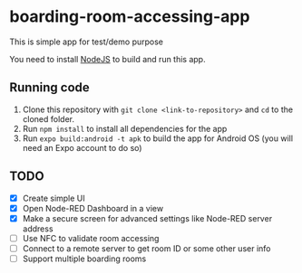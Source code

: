 # boarding-room-accessing-app

This is simple app for test/demo purpose

You need to install [NodeJS](https://nodejs.org/en/download/) to build and run this app.

## Running code

1. Clone this repository with `git clone <link-to-repository>` and `cd` to the cloned folder.
2. Run `npm install` to install all dependencies for the app
3. Run `expo build:android -t apk` to build the app for Android OS (you will need an Expo account to do so)

## TODO

- [x] Create simple UI
- [x] Open Node-RED Dashboard in a view
- [x] Make a secure screen for advanced settings like Node-RED server address
- [ ] Use NFC to validate room accessing
- [ ] Connect to a remote server to get room ID or some other user info
- [ ] Support multiple boarding rooms
